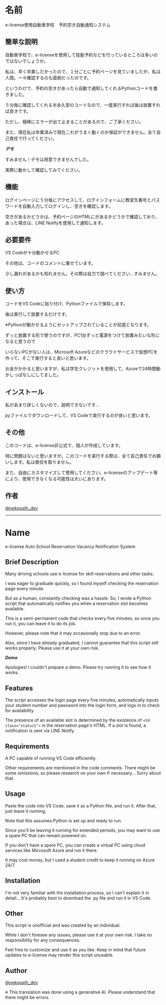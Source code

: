 # 名前

e-license使用自動車学校　予約空き自動通知システム

## 簡単な説明

自動車学校で、e-licenseを使用して技能予約などを行っているところは多いのではないでしょうか。

私は、早く卒業したかったので、１分ごとに予約ページを見ていましたが、私は人間。一々確認するのも面倒だったのです。

というわけで、予約の空きがあったら自動で通知してくれるPythonコードを書きました。

５分毎に確認してくれる半永久型のコードなので、一度実行すれば後は放置すれば良きです。

ただし、極稀にエラーが出て止まることがあるので、ご了承ください。

また、現在私は卒業済みで現在これがうまく動くのか保証ができません。全て自己責任で行ってください。

***デモ***

すみません！デモは用意できませんでした。

実際に動かして確認してみてください。

## 機能

ログインページに５分毎にアクセスして、ログインフォームに教習生番号とパスワードを自動入力してログインし、空きを確認します。

空きがあるかどうかは、予約ページのHTMLに<td class="status1">があるかどうかで確認しており、あった場合は、LINE Notifyを使用して通知します。

## 必要要件

VS Codeが十分動かせるPC

その他は、コードのコメントに乗せています。

少し漏れがあるかも知れません。その際は自力で調べてください...すみません。

## 使い方

コードをVS Codeに貼り付け、Pythonファイルで保存します。

後は実行して放置するだけです。

※Pythonが動かせるようにセットアップされていることが前提となります。

ずっと放置する形で使うのですが、PC1台ずっと電源をつけて放置みたいな形になると思うので

いらないPCがない人は、Microsoft Azureなどのクラウドサービスで仮想PCを作って、そこで実行すると良いと思います。

お金がかかると思いますが、私は学生クレジットを使用して、Azureで24時間動かしっぱなしにしてました。

## インストール

私があまり詳しくないので、説明できないです...

pyファイルでダウンロードして、VS Codeで実行するのが良いと思います。

## その他

このコードは、e-license非公式で、個人が作成しています。

特に問題はないと思いますが、このコードを実行する際は、全て自己責任でお願いします。私は責任を取りません。

また、自由にカスタマイズして使用してください。e-licenseのアップデート等により、使用できなくなる可能性は大いにあります。

## 作者

[@nekopath_dev](https://x.com/nekopath_dev)

---

# Name

e-license Auto School Reservation Vacancy Notification System

## Brief Description

Many driving schools use e-license for skill reservations and other tasks. 

I was eager to graduate quickly, so I found myself checking the reservation page every minute. 

But as a human, constantly checking was a hassle. So, I wrote a Python script that automatically notifies you when a reservation slot becomes available.

This is a semi-permanent code that checks every five minutes, so once you run it, you can leave it to do its job. 

However, please note that it may occasionally stop due to an error. 

Also, since I have already graduated, I cannot guarantee that this script still works properly. Please use it at your own risk.

***Demo***

Apologies! I couldn't prepare a demo. Please try running it to see how it works.

## Features

The script accesses the login page every five minutes, automatically inputs your student number and password into the login form, and logs in to check for availability. 

The presence of an available slot is determined by the existence of `<td class="status1">` in the reservation page's HTML. If a slot is found, a notification is sent via LINE Notify.

## Requirements

A PC capable of running VS Code efficiently. 

Other requirements are mentioned in the code comments. There might be some omissions, so please research on your own if necessary... Sorry about that.

## Usage

Paste the code into VS Code, save it as a Python file, and run it. After that, just leave it running. 

Note that this assumes Python is set up and ready to run. 

Since you'll be leaving it running for extended periods, you may want to use a spare PC that can remain powered on. 

If you don't have a spare PC, you can create a virtual PC using cloud services like Microsoft Azure and run it there. 

It may cost money, but I used a student credit to keep it running on Azure 24/7.

## Installation

I'm not very familiar with the installation process, so I can't explain it in detail... It's probably best to download the .py file and run it in VS Code.

## Other

This script is unofficial and was created by an individual. 

While I don't foresee any issues, please use it at your own risk. I take no responsibility for any consequences. 

Feel free to customize and use it as you like. Keep in mind that future updates to e-license may render this script unusable.

## Author

[@nekopath_dev](https://x.com/nekopath_dev)

※ This translation was done using a generative AI. Please understand that there might be errors.
